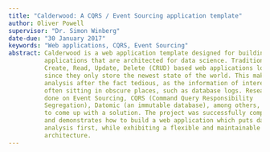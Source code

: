 ```yaml
---
title: "Calderwood: A CQRS / Event Sourcing application template"
author: Oliver Powell
supervisor: "Dr. Simon Winberg"
date-due: "30 January 2017"
keywords: "Web applications, CQRS, Event Sourcing"
abstract: Calderwood is a web application template designed for building
          applications that are architected for data science. Traditional
          Create, Read, Update, Delete (CRUD) based web applications lose data,
          since they only store the newest state of the world. This makes data
          analysis after the fact tedious, as the information of interest is
          often sitting in obscure places, such as database logs. Research was
          done on Event Sourcing, CQRS (Command Query Responsibility
          Segregation), Datomic (an immutable database), among others, in order
          to come up with a solution. The project was successfully completed,
          and demonstrates how to build a web application which puts data
          analysis first, while exhibiting a flexible and maintainable
          architecture.
---
```

